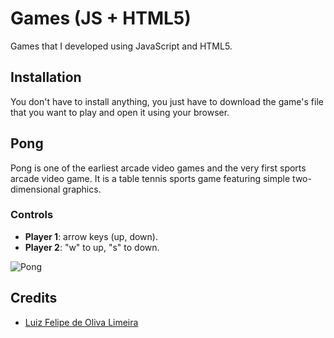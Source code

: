 # Games (JS + HTML5)
Games that I developed using JavaScript and HTML5.

## Installation

You don't have to install anything, you just have to download the game's file that you want to play and open it using your browser.


## Pong

Pong is one of the earliest arcade video games and the very first sports arcade video game. It is a table tennis sports game featuring simple two-dimensional graphics.

### Controls

- **Player 1**: arrow keys (up, down).
- **Player 2**: "w" to up, "s" to down.

![Pong](https://raw.githubusercontent.com/lflimeira02/Games-JS-HTML5/master/img_readme/pong.jpg)


## Credits

- [Luiz Felipe de Oliva Limeira](https://github.com/lflimeira02)
